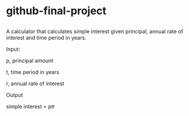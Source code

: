 # github-final-project
##
A calculator that calculates simple interest given principal, annual rate of interest and time period in years.


Input:


   p, principal amount

   
   t, time period in years

   
   r, annual rate of interest

   
Output


   simple interest = p*t*r
